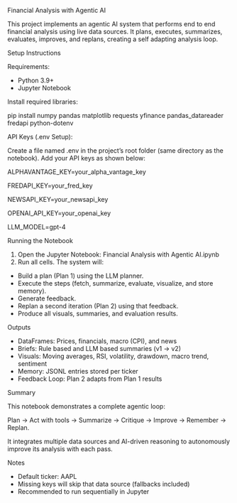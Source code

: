 Financial Analysis with Agentic AI

This project implements an agentic AI system that performs end to end financial analysis using live data sources. It plans, executes, summarizes, evaluates, improves, and replans, creating a self adapting analysis loop.

Setup Instructions

Requirements:

* Python 3.9+
* Jupyter Notebook

Install required libraries:

pip install numpy pandas matplotlib requests yfinance pandas_datareader fredapi python-dotenv



API Keys (.env Setup):

Create a file named .env in the project’s root folder (same directory as the notebook).
Add your API keys as shown below:

ALPHAVANTAGE_KEY=your_alpha_vantage_key

FREDAPI_KEY=your_fred_key

NEWSAPI_KEY=your_newsapi_key

OPENAI_API_KEY=your_openai_key

LLM_MODEL=gpt-4



Running the Notebook

1. Open the Jupyter Notebook:
Financial Analysis with Agentic AI.ipynb
2. Run all cells. The system will:
* Build a plan (Plan 1) using the LLM planner.
* Execute the steps (fetch, summarize, evaluate, visualize, and store memory).
* Generate feedback.
* Replan a second iteration (Plan 2) using that feedback.
* Produce all visuals, summaries, and evaluation results.



Outputs

* DataFrames: Prices, financials, macro (CPI), and news
* Briefs: Rule based and LLM based summaries (v1 → v2)
* Visuals: Moving averages, RSI, volatility, drawdown, macro trend, sentiment
* Memory: JSONL entries stored per ticker
* Feedback Loop: Plan 2 adapts from Plan 1 results



Summary

This notebook demonstrates a complete agentic loop:

Plan → Act with tools → Summarize → Critique → Improve → Remember → Replan.

It integrates multiple data sources and AI-driven reasoning to autonomously improve its analysis with each pass.



Notes

* Default ticker: AAPL
* Missing keys will skip that data source (fallbacks included)
* Recommended to run sequentially in Jupyter
